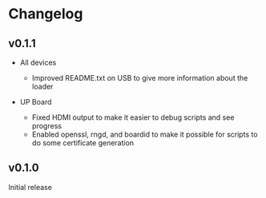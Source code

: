 # Changelog

## v0.1.1

* All devices
  * Improved README.txt on USB to give more information about the loader

* UP Board
  * Fixed HDMI output to make it easier to debug scripts and see progress
  * Enabled openssl, rngd, and boardid to make it possible for scripts to do
    some certificate generation

## v0.1.0

Initial release
